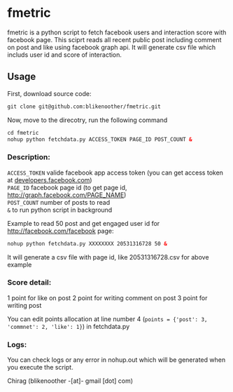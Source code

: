 # fmetric

fmetric is a python script to fetch facebook users and interaction score with facebook page.
This sciprt reads all recent public post including comment on post and like using facebook graph api.
It will generate csv file which includs user id and score of interaction.

## Usage

First, download source code:
```html
git clone git@github.com:blikenoother/fmetric.git
```

Now, move to the direcotry, run the following command
```html
cd fmetric
nohup python fetchdata.py ACCESS_TOKEN PAGE_ID POST_COUNT &
```

### Description:

`ACCESS_TOKEN` valide facebook app access token (you can get access token at [developers.facebook.com](https://developers.facebook.com/tools/explorer))  
`PAGE_ID` facebook page id (to get page id, http://graph.facebook.com/PAGE_NAME)  
`POST_COUNT` number of posts to read  
`&` to run python script in background

Example to read 50 post and get engaged user id for http://facebook.com/facebook page:

```html
nohup python fetchdata.py XXXXXXXX 20531316728 50 &
```

It will generate a csv file with page id, like 20531316728.csv for above example

### Score detail:

1 point for like on post
2 point for writing comment on post
3 point for writing post

You can edit points allocation at line number 4 (`points = {'post': 3, 'commnet': 2, 'like': 1}`) in fetchdata.py

### Logs:

You can check logs or any error in nohup.out which will be generated when you execute the script.

Chirag (blikenoother -[at]- gmail [dot] com)